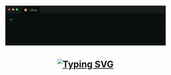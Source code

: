 ![](https://github.com/m-mdy-m/m-mdy-m/blob/main/Life.js.gif)

<h1 align="center">
  <a href="https://git.io/typing-svg"><img src="https://readme-typing-svg.demolab.com?font=Roboto+Mono&size=22&pause=1000&random=false&width=435&lines=Self-taught+Quality+Assurance%2C;Manual+and+Automation+Tester%2C;Love+to+learn+new+stuffs..%3C3+" alt="Typing SVG" /></a>
</h1>
